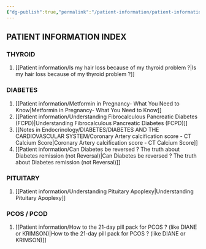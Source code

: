 ```yaml
---
{"dg-publish":true,"permalink":"/patient-information/patient-information/"}
---
```


<script data-goatcounter="https://endocrinologyindia.goatcounter.com/count" async src="//gc.zgo.at/count.js"></script>


## PATIENT INFORMATION INDEX

### THYROID

1. [[Patient information/Is my hair loss because of my thyroid problem ?\|Is my hair loss because of my thyroid problem ?]]

### DIABETES

1. [[Patient information/Metformin in Pregnancy- What You Need to Know\|Metformin in Pregnancy- What You Need to Know]]
2. [[Patient information/Understanding Fibrocalculous Pancreatic Diabetes (FCPD)\|Understanding Fibrocalculous Pancreatic Diabetes (FCPD)]]
3. [[Notes in Endocrinology/DIABETES/DIABETES AND THE CARDIOVASCULAR SYSTEM/Coronary Artery calcification score - CT Calcium Score\|Coronary Artery calcification score - CT Calcium Score]]
4. [[Patient information/Can Diabetes be reversed ? The truth about Diabetes remission (not Reversal)\|Can Diabetes be reversed ? The truth about Diabetes remission (not Reversal)]]

### PITUITARY

1. [[Patient information/Understanding Pituitary Apoplexy\|Understanding Pituitary Apoplexy]]

### PCOS  / PCOD

1. [[Patient information/How to the 21-day pill pack for PCOS ? (like DIANE or KRIMSON)\|How to the 21-day pill pack for PCOS ? (like DIANE or KRIMSON)]]
